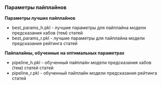 ### Параметры пайплайнов
**Параметры лучших пайплайнов**
* best_params_h.pkl - лучшие параметры для пайплайна модели предсказания хабов (тем) статей
* best_params_r.pkl - лучшие параметры для пайплайна модели предсказания рейтинга статей
  
**Пайпалайны, обученные на оптимальных параметрах**
  
* pipeline_h.pkl - обученный пайплайн модели предсказания хабов (тем) статей статей
* pipeline_r.pkl - обученный пайплайн модели предсказания рейтинга статей
